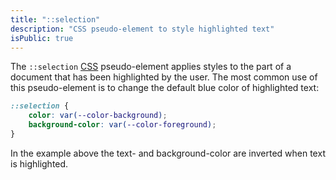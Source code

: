 ```yaml
---
title: "::selection"
description: "CSS pseudo-element to style highlighted text"
isPublic: true
---
```


The `::selection` [CSS](css) pseudo-element applies styles to the part of a
document that has been highlighted by the user. The most common use of this
pseudo-element is to change the default blue color of highlighted text:

```css
::selection {
    color: var(--color-background);
    background-color: var(--color-foreground);
}
```

In the example above the text- and background-color are inverted when text is
highlighted.
